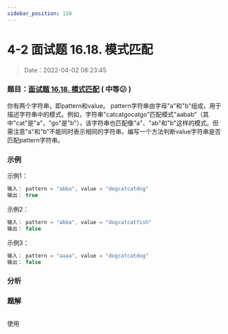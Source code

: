 ```yaml
---
sidebar_position: 110
---
```


# 4-2 面试题 16.18. 模式匹配

> Date：2022-04-02 08:23:45

### 题目：[面试题 16.18. 模式匹配](https://leetcode-cn.com/problems/pattern-matching-lcci/) ( 中等:confused: )

你有两个字符串，即pattern和value。 pattern字符串由字母"a"和"b"组成，用于描述字符串中的模式。例如，字符串"catcatgocatgo"匹配模式"aabab"（其中"cat"是"a"，"go"是"b"），该字符串也匹配像"a"、"ab"和"b"这样的模式。但需注意"a"和"b"不能同时表示相同的字符串。编写一个方法判断value字符串是否匹配pattern字符串。

### 示例

示例1：

```ts
输入： pattern = "abba", value = "dogcatcatdog"
输出： true
```

示例2：

```ts
输入： pattern = "abba", value = "dogcatcatfish"
输出： false
```

示例3：

```ts
输入： pattern = "aaaa", value = "dogcatcatdog"
输出： false
```

### 分析



### 题解

> 

```ts

```

使用

```ts

```

